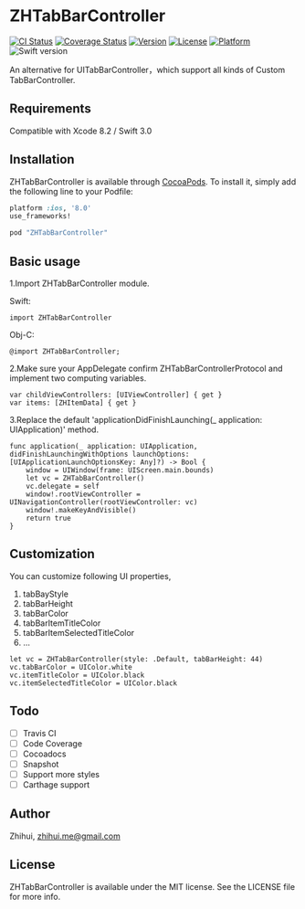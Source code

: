 # ZHTabBarController

[![CI Status](http://img.shields.io/travis/zhihuilong/ZHTabBarController.svg?style=flat)](https://travis-ci.org/zhihuilong/ZHTabBarController)
[![Coverage Status](https://coveralls.io/repos/github/zhihuilong/ZHTabBarController/badge.svg?branch=master)](https://coveralls.io/github/zhihuilong/ZHTabBarController?branch=master)
[![Version](https://img.shields.io/cocoapods/v/ZHTabBarController.svg?style=flat)](http://cocoapods.org/pods/ZHTabBarController)
[![License](https://img.shields.io/cocoapods/l/ZHTabBarController.svg?style=flat)](http://cocoapods.org/pods/ZHTabBarController)
[![Platform](https://img.shields.io/cocoapods/p/ZHTabBarController.svg?style=flat)](http://cocoapods.org/pods/ZHTabBarController)
![Swift version](https://img.shields.io/badge/swift-3.0-orange.svg)

An alternative for UITabBarController，which support all kinds of Custom TabBarController.

<!--## What it look like 

Icon & Title:

![图片名](https://raw.githubusercontent.com/longzhihui/XHTabBarController/master/ScreenShot/01.png)

Icon without Title:

![图片名](https://raw.githubusercontent.com/longzhihui/XHTabBarController/master/ScreenShot/02.png)

Center Button:

![图片名](https://raw.githubusercontent.com/longzhihui/XHTabBarController/master/ScreenShot/03.png)-->

## Requirements

Compatible with Xcode 8.2 / Swift 3.0

## Installation

ZHTabBarController is available through [CocoaPods](http://cocoapods.org). To install
it, simply add the following line to your Podfile:

``` ruby
platform :ios, '8.0'
use_frameworks!

pod "ZHTabBarController"
```

## Basic usage

1.Import ZHTabBarController module.

Swift:
```
import ZHTabBarController
```

Obj-C:
```
@import ZHTabBarController;
```

2.Make sure your AppDelegate confirm ZHTabBarControllerProtocol and implement two computing variables.

```
var childViewControllers: [UIViewController] { get }
var items: [ZHItemData] { get }
```

3.Replace the default 'applicationDidFinishLaunching(_ application: UIApplication)' method.

```
func application(_ application: UIApplication, didFinishLaunchingWithOptions launchOptions: [UIApplicationLaunchOptionsKey: Any]?) -> Bool {
    window = UIWindow(frame: UIScreen.main.bounds)
    let vc = ZHTabBarController()
    vc.delegate = self
    window!.rootViewController = UINavigationController(rootViewController: vc)
    window!.makeKeyAndVisible()
    return true
}
```

## Customization


You can customize following UI properties,

1. tabBayStyle
2. tabBarHeight
3. tabBarColor
4. tabBarItemTitleColor
5. tabBarItemSelectedTitleColor
6. ...


```
let vc = ZHTabBarController(style: .Default, tabBarHeight: 44)
vc.tabBarColor = UIColor.white
vc.itemTitleColor = UIColor.black
vc.itemSelectedTitleColor = UIColor.black
```

## Todo

- [ ] Travis CI
- [ ] Code Coverage
- [ ] Cocoadocs
- [ ] Snapshot
- [ ] Support more styles
- [ ] Carthage support

## Author

Zhihui, zhihui.me@gmail.com

## License

ZHTabBarController is available under the MIT license. See the LICENSE file for more info.
